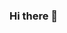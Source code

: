 ### Hi there 👋

<!--
**Kunal-sharma05/Kunal-sharma05** is a ✨ _special_ ✨ repository because its `README.md` (this file) appears on your GitHub profile.

Here are some ideas to get you started:

<h1 align="center">Hi 👋, I'm Kunal Sharma</h1>
<h3 align="center">Computer Science Engineer | Android Developer | Java & Kotlin | I create efficient mobile solutions for seamless operations.</h3>

<p align="left"> <img src="https://komarev.com/ghpvc/?username=kunal-sharma05&label=Profile%20views&color=0e75b6&style=flat" alt="kunal-sharma05" /> </p>

- 🔭 I’m currently working on **Stable Diffusion XL 1.0**

- 🌱 I’m currently learning **Android Studio with jet compose**

- 💬 Ask me about **Java,C++,DSA,DBMS**

- 📫 How to reach me **itsmekunal0501@gmail.com**

- 📄 Know about my experiences [https://github.com/Kunal-sharma05/Kunal-Sharma/blob/main/Resume%20Kunal%20Sharma.pdf](https://github.com/Kunal-sharma05/Kunal-Sharma/blob/main/Resume%20Kunal%20Sharma.pdf)

- ⚡ Fun fact **I like to explore things**

<h3 align="left">Connect with me:</h3>
<p align="left">
<a href="https://linkedin.com/in/kunal-sharma-b5ba86204" target="blank"><img align="center" src="https://raw.githubusercontent.com/rahuldkjain/github-profile-readme-generator/master/src/images/icons/Social/linked-in-alt.svg" alt="kunal-sharma-b5ba86204" height="30" width="40" /></a>
<a href="https://instagram.com/kushuu.__" target="blank"><img align="center" src="https://raw.githubusercontent.com/rahuldkjain/github-profile-readme-generator/master/src/images/icons/Social/instagram.svg" alt="kushuu.__" height="30" width="40" /></a>
</p>

<h3 align="left">Languages and Tools:</h3>
<p align="left"> <a href="https://www.cprogramming.com/" target="_blank" rel="noreferrer"> <img src="https://raw.githubusercontent.com/devicons/devicon/master/icons/c/c-original.svg" alt="c" width="40" height="40"/> </a> <a href="https://www.w3schools.com/cpp/" target="_blank" rel="noreferrer"> <img src="https://raw.githubusercontent.com/devicons/devicon/master/icons/cplusplus/cplusplus-original.svg" alt="cplusplus" width="40" height="40"/> </a> <a href="https://www.java.com" target="_blank" rel="noreferrer"> <img src="https://raw.githubusercontent.com/devicons/devicon/master/icons/java/java-original.svg" alt="java" width="40" height="40"/> </a> <a href="https://kotlinlang.org" target="_blank" rel="noreferrer"> <img src="https://www.vectorlogo.zone/logos/kotlinlang/kotlinlang-icon.svg" alt="kotlin" width="40" height="40"/> </a> <a href="https://www.python.org" target="_blank" rel="noreferrer"> <img src="https://raw.githubusercontent.com/devicons/devicon/master/icons/python/python-original.svg" alt="python" width="40" height="40"/> </a> </p>

<p><img align="center" src="https://github-readme-stats.vercel.app/api/top-langs?username=kunal-sharma05&show_icons=true&locale=en&layout=compact" alt="kunal-sharma05" /></p>
